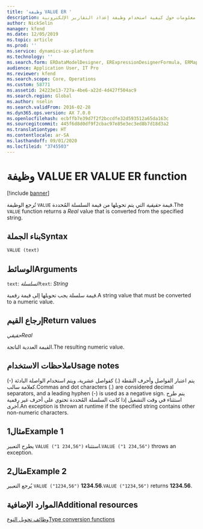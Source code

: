```yaml
---
title: 'وظيفة VALUE ER '
description: يوفر هذا الموضوع معلومات حول كيفية استخدام وظيفة إعداد التقارير الإلكترونية VALUE (ER).
author: NickSelin
manager: kfend
ms.date: 12/05/2019
ms.topic: article
ms.prod: ''
ms.service: dynamics-ax-platform
ms.technology: ''
ms.search.form: ERDataModelDesigner, ERExpressionDesignerFormula, ERMappedFormatDesigner, ERModelMappingDesigner
audience: Application User, IT Pro
ms.reviewer: kfend
ms.search.scope: Core, Operations
ms.custom: 58771
ms.assetid: 24223e13-727a-4be6-a22d-4d427f504ac9
ms.search.region: Global
ms.author: nselin
ms.search.validFrom: 2016-02-28
ms.dyn365.ops.version: AX 7.0.0
ms.openlocfilehash: ecbffb7e39d7f2f2bccdfe32d593512a65da163c
ms.sourcegitcommit: 445f6d8d0df9f2cbac97e85e3ec3ed8b7d18d3a2
ms.translationtype: HT
ms.contentlocale: ar-SA
ms.lasthandoff: 09/01/2020
ms.locfileid: "3745503"
---
```

# <a name="value-er-function"></a><span data-ttu-id="8b17d-103">وظيفة VALUE ER </span><span class="sxs-lookup"><span data-stu-id="8b17d-103">VALUE ER function</span></span>

[!include [banner](../includes/banner.md)]

<span data-ttu-id="8b17d-104">تُرجع الوظيفة `VALUE` قيمة *حقيقية* التي يتم تحويلها من قيمة السلسلة المُحددة.</span><span class="sxs-lookup"><span data-stu-id="8b17d-104">The `VALUE` function returns a *Real* value that is converted from the specified string.</span></span>

## <a name="syntax"></a><span data-ttu-id="8b17d-105">بناء الجملة</span><span class="sxs-lookup"><span data-stu-id="8b17d-105">Syntax</span></span>

```vb
VALUE (text)
```

## <a name="arguments"></a><span data-ttu-id="8b17d-106">الوسائط</span><span class="sxs-lookup"><span data-stu-id="8b17d-106">Arguments</span></span>

<span data-ttu-id="8b17d-107">`text`: *السلسلة*</span><span class="sxs-lookup"><span data-stu-id="8b17d-107">`text`: *String*</span></span>

<span data-ttu-id="8b17d-108">قيمة سلسلة يجب تحويلها إلى قيمة رقمية.</span><span class="sxs-lookup"><span data-stu-id="8b17d-108">A string value that must be converted to a numeric value.</span></span>

## <a name="return-values"></a><span data-ttu-id="8b17d-109">إرجاع القيم</span><span class="sxs-lookup"><span data-stu-id="8b17d-109">Return values</span></span>

<span data-ttu-id="8b17d-110">*حقيقي*</span><span class="sxs-lookup"><span data-stu-id="8b17d-110">*Real*</span></span>

<span data-ttu-id="8b17d-111">القيمة العددية الناتجة.</span><span class="sxs-lookup"><span data-stu-id="8b17d-111">The resulting numeric value.</span></span>

## <a name="usage-notes"></a><span data-ttu-id="8b17d-112">ملاحظات الاستخدام</span><span class="sxs-lookup"><span data-stu-id="8b17d-112">Usage notes</span></span>

<span data-ttu-id="8b17d-113">يتم اعتبار الفواصل وأحرف النقطة (.) كفواصل عشرية، ويتم استخدام الواصلة البادئة (-) كعلامة سالب.</span><span class="sxs-lookup"><span data-stu-id="8b17d-113">Commas and dot characters (.) are considered decimal separators, and a leading hyphen (-) is used as a negative sign.</span></span> <span data-ttu-id="8b17d-114">يتم طرح استثناء في وقت التشغيل إذا كانت السلسلة المُحددة تحتوي على أحرف غير رقمية أخرى.</span><span class="sxs-lookup"><span data-stu-id="8b17d-114">An exception is thrown at runtime if the specified string contains other non-numeric characters.</span></span>

## <a name="example-1"></a><span data-ttu-id="8b17d-115">مثال1</span><span class="sxs-lookup"><span data-stu-id="8b17d-115">Example 1</span></span>

<span data-ttu-id="8b17d-116">يطرح التعبير `VALUE ("1 234,56")` استثناء.</span><span class="sxs-lookup"><span data-stu-id="8b17d-116">`VALUE ("1 234,56")` throws an exception.</span></span>

## <a name="example-2"></a><span data-ttu-id="8b17d-117">مثال2</span><span class="sxs-lookup"><span data-stu-id="8b17d-117">Example 2</span></span>

<span data-ttu-id="8b17d-118">يُرجع التعبير `VALUE ("1234,56")` **1234.56**.</span><span class="sxs-lookup"><span data-stu-id="8b17d-118">`VALUE ("1234,56")` returns **1234.56**.</span></span>

## <a name="additional-resources"></a><span data-ttu-id="8b17d-119">الموارد الإضافية</span><span class="sxs-lookup"><span data-stu-id="8b17d-119">Additional resources</span></span>

[<span data-ttu-id="8b17d-120">وظائف تحويل النوع</span><span class="sxs-lookup"><span data-stu-id="8b17d-120">Type conversion functions</span></span>](er-functions-category-type-conversion.md)
